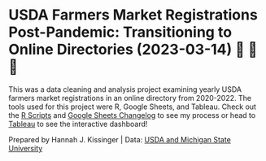 # USDA Farmers Market Registrations Post-Pandemic: Transitioning to Online Directories (2023-03-14) :apple: :corn: :rooster:

This was a data cleaning and analysis project examining yearly USDA farmers market registrations in an online directory from 2020-2022. The tools used for this project were R, Google Sheets, and Tableau. Check out the <a href="https://github.com/hjkissinger/USDA-Farmers-Market/tree/main/R-Scripts">R Scripts</a> and <a href="https://github.com/hjkissinger/USDA-Farmers-Market/blob/main/USDAfmr_changelog.md">Google Sheets Changelog</a> to see my process or head to <a href="https://public.tableau.com/app/profile/hannah.kissinger6750/viz/FarmersMarketsintheU_S_/USDAFarmersMarketRegistrationsPost-Pandemic">Tableau</a> to see the interactive dashboard!

Prepared by Hannah J. Kissinger | Data: <a href="https://www.usdalocalfoodportal.com/fe/datasharing/">USDA and Michigan State University</a> 
